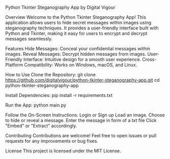 Python Tkinter Steganography App by Digital Vigour

Overview
Welcome to the Python Tkinter Steganography App! This application allows users to hide secret messages within images using steganography techniques. It provides a user-friendly interface built with Python and Tkinter, making it easy for users to encrypt and decrypt messages seamlessly.

Features
Hide Messages: Conceal your confidential messages within images.
Reveal Messages: Decrypt hidden messages from images.
User-Friendly Interface: Intuitive design for a smooth user experience.
Cross-Platform Compatibility: Works on Windows, macOS, and Linux.

How to Use
Clone the Repository:
git clone https://github.com/digitalvigour/python-tkinter-steganography-app.git
cd python-tkinter-steganography-app

Install Dependencies:
pip install -r requirements.txt

Run the App:
python main.py

Follow the On-Screen Instructions:
Login or Sign up
Load an image.
Choose to hide or reveal a message.
Enter the message in form of a txt file
Click "Embed" or "Extract" accordingly.

Contributing
Contributions are welcome! Feel free to open issues or pull requests for any improvements or bug fixes.

License
This project is licensed under the MIT License.
